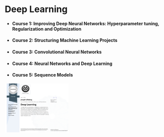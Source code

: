 # Deep Learning
- #### Course 1: Improving Deep Neural Networks: Hyperparameter tuning, Regularization and Optimization
- #### Course 2: Structuring Machine Learning Projects
- #### Course 3: Convolutional Neural Networks
- #### Course 4: Neural Networks and Deep Learning
- #### Course 5: Sequence Models

<div style="width:40%;">

  <img src="Deep Learning Certification Images/Deep_Learning.jpg">
</div>
